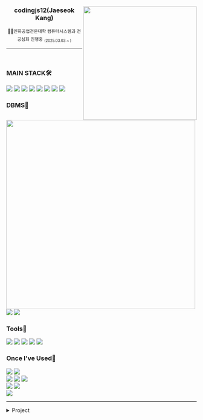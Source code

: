 <div align="center">
  <img src="https://github-readme-stats.vercel.app/api?username=codingjs12&show_icons=true&theme=transparent&hide=" align="right" width="300"/>
  <h3>codingjs12(Jaeseok Kang)</h3>
  <sub>👨‍🎓인하공업전문대학 컴퓨터시스템과 전공심화 진행중</sub> <sub><sub>(2025.03.03 ~ )</sub></sub>
</div>

---

<br />

<img align="left" src="https://github-readme-stats.vercel.app/api/top-langs/?username=codingjs12&theme=transparent&exclude_repo=Computer-Science-Engineering&layout=compact&langs_count=10" width="500"/>

<div align="left">
  <h3>MAIN STACK🛠️</h3>
  <img src="https://img.shields.io/badge/java-007396?style=for-the-badge&logo=java&logoColor=white">
  <img src="https://img.shields.io/badge/HTML5-E34F26?style=for-the-badge&logo=HTML5&logoColor=white">
  <img src="https://img.shields.io/badge/CSS3-1572B6?style=for-the-badge&logo=CSS3&logoColor=white">
  <img src="https://img.shields.io/badge/Javascript-F7DF1E?style=for-the-badge&logo=Javascript&logoColor=white">
  <img src="https://img.shields.io/badge/React-61DAFB?style=for-the-badge&logo=React&logoColor=white">
  <img src="https://img.shields.io/badge/Node.js-339933?style=for-the-badge&logo=Node.js&logoColor=white">
  <img src="https://img.shields.io/badge/spring-6DB33FB?style=for-the-badge&logo=spring&logoColor=white"/>
  <img src="https://img.shields.io/badge/Vue.js-4FC08D?style=for-the-badge&logo=Vue.js&logoColor=white"/>
  <br>
  <h3>DBMS💾</h3>
  <img src="https://img.shields.io/badge/MySQL-4479A1?style=for-the-badge&logo=MySQL&logoColor=white">
  <img src="https://img.shields.io/badge/ORACLE-F80000?style=for-the-badge&logo=oracle&logoColor=white"/>
  <br>
  <h3>Tools🔨</h3>
  <img src="https://img.shields.io/badge/Visual Studio-5C2D91?style=for-the-badge&logo=VisualStudio&logoColor=white"/>
  <img src="https://img.shields.io/badge/Visual Studio Code-007ACC?style=for-the-badge&logo=VisualStudioCode&logoColor=white"/>
  <img src="https://img.shields.io/badge/Postman-FF6C37?style=for-the-badge&logo=Postman&logoColor=white"/>
  <img src="https://img.shields.io/badge/Intellij IDEA-000000?style=for-the-badge&logo=intellijidea&logoColor=white"/>
  <img src="https://img.shields.io/badge/Eclipse-2C2255?style=for-the-badge&logo=eclipseide&logoColor=white"/>
  <h3>Once I've Used📝</h3>
  <img src="https://img.shields.io/badge/Python-3776AB?style=for-the-badge&logo=python&logoColor=white"/>
  <img src="https://img.shields.io/badge/Jupyter-F37626?style=for-the-badge&logo=jupyter&logoColor=white"/>
  <br>
  <img src="https://img.shields.io/badge/selenium-43B02A?style=for-the-badge&logo=selenium&logoColor=white"/>
  <img src="https://img.shields.io/badge/tensorflow-FF6F00?style=for-the-badge&logo=tensorflow&logoColor=white"/>
  <img src="https://img.shields.io/badge/flask-000000?style=for-the-badge&logo=flask&logoColor=white"/>
  <br>
  <img src="https://img.shields.io/badge/googlecloud-4285F4?style=for-the-badge&logo=googlecloud&logoColor=white"/>
  <img src="https://img.shields.io/badge/r-276DC3?style=for-the-badge&logo=r&logoColor=white"/>
  <br>
  <img src="https://img.shields.io/badge/flutter-02569B?style=for-the-badge&logo=flutter&logoColor=white"/>
  <br>
</div>

---

<details>
<summary>Project</summary>
<div markdown="1">


|출시|프로젝트|소개|바로가기|
|:-:|:-|:-|:-:|
|<sub>2025.03~</sub> | **💰다해드림** | 누구나 해결사가 될 수 있는 플랫폼 | [📎](https://github.com/kwonyul0812/dahaedream) &nbsp;  |
|<sub>2025.04~2025.05</sub> | **Kapture** | 외국인을 위한 여행상품 쇼핑몰 | [📎](https://github.com/Taehun92/Project_Kapture) &nbsp; |
|<sub>2024.03~2024.06</sub> | **그린다62** | 다육이 판매 쇼핑몰 | [📎](https://github.com/kimjin8748/greeda62Project) &nbsp; |


</div>
</details>
